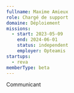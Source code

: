 ```yaml
---
fullname: Maxime Amieux
role: Chargé de support
domaine: Déploiement
missions:
  - start: 2023-05-09
    end: 2024-06-01
    status: independent
    employer: Opteamis
startups:
  - reva
memberType: beta
---
```


Communicant
